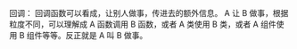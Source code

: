 回调：
回调函数可以看成，让别人做事，传进去的额外信息。
A 让 B 做事，根据粒度不同，可以理解成 A 函数调用 B 函数，或者 A 类使用 B 类，或者 A 组件使用 B 组件等等。反正就是 A 叫 B 做事。